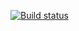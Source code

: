 [![Build status](https://ci.appveyor.com/api/projects/status/mrhv4e1i25y0lj1u/branch/main?svg=true)](https://ci.appveyor.com/project/Luchezarnaya79/java21selen/branch/main)
